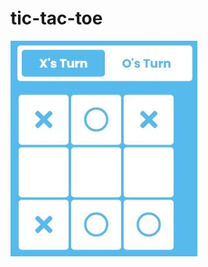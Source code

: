 # tic-tac-toe

![alt text](https://github.com/MarkTheBoy/images/blob/main/tic-tac-toe.JPG?raw=true)
